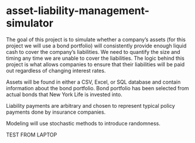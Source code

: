 # asset-liability-management-simulator

The goal of this project is to simulate whether a company’s assets (for this project we will use a bond portfolio) will consistently provide enough liquid cash to cover the company’s liabilities. We need to quantify the size and timing any time we are unable to cover the liabilities. The logic behind this project is what allows companies to ensure that their liabilities will be paid out regardless of changing interest rates. 

Assets will be found in either a CSV, Excel, or SQL database and contain information about the bond portfolio. Bond portfolio has been selected from actual bonds that New York Life is invested into.  

Liability payments are arbitrary and chosen to represent typical policy payments done by insurance companies.

Modeling will use stochastic methods to introduce randomness.

TEST FROM LAPTOP